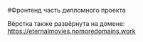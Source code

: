 #Фронтенд часть дипломного проекта

Вёрстка также развёрнута на домене: https://eternalmovies.nomoredomains.work
